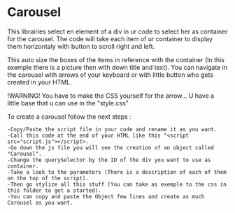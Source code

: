 # Carousel

This librairies select en element of a div in ur code to select her as container for the carousel. The code will take each item of ur container to display them horizontaly with button to scroll right and left.

This auto size the boxes of the items in reference with the container (In this exemple there is a picture then with down title and text).
You can navigate in the carousel with arrows of your keyboard or with little button who gets created in your HTML.

!WARNING! You have to make the CSS yourself for the arrow... U have a little base that u can use in the "style.css"

To create a carousel follow the next steps : 

    -Copy/Paste the script file in your code and rename it as you want.
    -Call this code at the end of your HTML like this "<script src="script.js"></script>.
    -Go down the js file you will see the creation of an object called "Carousel".
    -Change the querySelector by the ID of the div you want to use as container.
    -Take a look to the parameters (There is a description of each of them on the top of the script).
    -Then go stylize all this stuff (You can take as exemple to the css in this folder to get a started).
    -You can copy and paste the Object few lines and create as much Carousel as you want.